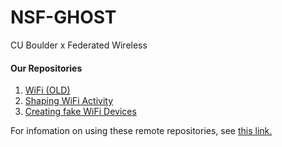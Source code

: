# NSF-GHOST

CU Boulder x Federated Wireless

#### Our Repositories
1. [WiFi (OLD)](https://github.com/NSF-GHOST/WiFi)  
2. [Shaping WiFi Activity](https://github.com/NSF-GHOST/Activity_Shaping-WiFi)
3. [Creating fake WiFi Devices](https://github.com/NSF-GHOST/wifi-device-faking)  

For infomation on using these remote repositories, see [this link.](https://github.com/CUBoulder-Curry-Research/.github/blob/main/README.md)
